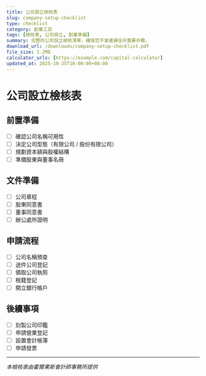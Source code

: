 ```yaml
---
title: 公司設立檢核表
slug: company-setup-checklist
type: checklist
category: 創業工具
tags: [檢核表, 公司設立, 創業準備]
summary: 完整的公司設立檢核清單，確保您不會遺漏任何重要步驟。
download_url: /downloads/company-setup-checklist.pdf
file_size: 1.2MB
calculator_urls: [https://example.com/capital-calculator]
updated_at: 2025-10-25T10:00:00+08:00
---
```


# 公司設立檢核表

## 前置準備

- [ ] 確認公司名稱可用性
- [ ] 決定公司型態（有限公司 / 股份有限公司）
- [ ] 規劃資本額與股權結構
- [ ] 準備股東與董事名冊

## 文件準備

- [ ] 公司章程
- [ ] 股東同意書
- [ ] 董事同意書
- [ ] 辦公處所證明

## 申請流程

- [ ] 公司名稱預查
- [ ] 送件公司登記
- [ ] 領取公司執照
- [ ] 稅籍登記
- [ ] 開立銀行帳戶

## 後續事項

- [ ] 刻製公司印鑑
- [ ] 申請營業登記
- [ ] 設置會計帳簿
- [ ] 申請發票

---

*本檢核表由霍爾果斯會計師事務所提供*



